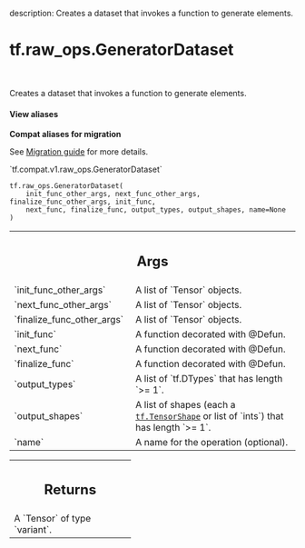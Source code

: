 description: Creates a dataset that invokes a function to generate elements.

<div itemscope itemtype="http://developers.google.com/ReferenceObject">
<meta itemprop="name" content="tf.raw_ops.GeneratorDataset" />
<meta itemprop="path" content="Stable" />
</div>

# tf.raw_ops.GeneratorDataset

<!-- Insert buttons and diff -->

<table class="tfo-notebook-buttons tfo-api nocontent" align="left">

</table>



Creates a dataset that invokes a function to generate elements.

<section class="expandable">
  <h4 class="showalways">View aliases</h4>
  <p>
<b>Compat aliases for migration</b>
<p>See
<a href="https://www.tensorflow.org/guide/migrate">Migration guide</a> for
more details.</p>
<p>`tf.compat.v1.raw_ops.GeneratorDataset`</p>
</p>
</section>

<pre class="devsite-click-to-copy prettyprint lang-py tfo-signature-link">
<code>tf.raw_ops.GeneratorDataset(
    init_func_other_args, next_func_other_args, finalize_func_other_args, init_func,
    next_func, finalize_func, output_types, output_shapes, name=None
)
</code></pre>



<!-- Placeholder for "Used in" -->


<!-- Tabular view -->
 <table class="responsive fixed orange">
<colgroup><col width="214px"><col></colgroup>
<tr><th colspan="2"><h2 class="add-link">Args</h2></th></tr>

<tr>
<td>
`init_func_other_args`
</td>
<td>
A list of `Tensor` objects.
</td>
</tr><tr>
<td>
`next_func_other_args`
</td>
<td>
A list of `Tensor` objects.
</td>
</tr><tr>
<td>
`finalize_func_other_args`
</td>
<td>
A list of `Tensor` objects.
</td>
</tr><tr>
<td>
`init_func`
</td>
<td>
A function decorated with @Defun.
</td>
</tr><tr>
<td>
`next_func`
</td>
<td>
A function decorated with @Defun.
</td>
</tr><tr>
<td>
`finalize_func`
</td>
<td>
A function decorated with @Defun.
</td>
</tr><tr>
<td>
`output_types`
</td>
<td>
A list of `tf.DTypes` that has length `>= 1`.
</td>
</tr><tr>
<td>
`output_shapes`
</td>
<td>
A list of shapes (each a <a href="../../tf/TensorShape.md"><code>tf.TensorShape</code></a> or list of `ints`) that has length `>= 1`.
</td>
</tr><tr>
<td>
`name`
</td>
<td>
A name for the operation (optional).
</td>
</tr>
</table>



<!-- Tabular view -->
 <table class="responsive fixed orange">
<colgroup><col width="214px"><col></colgroup>
<tr><th colspan="2"><h2 class="add-link">Returns</h2></th></tr>
<tr class="alt">
<td colspan="2">
A `Tensor` of type `variant`.
</td>
</tr>

</table>

